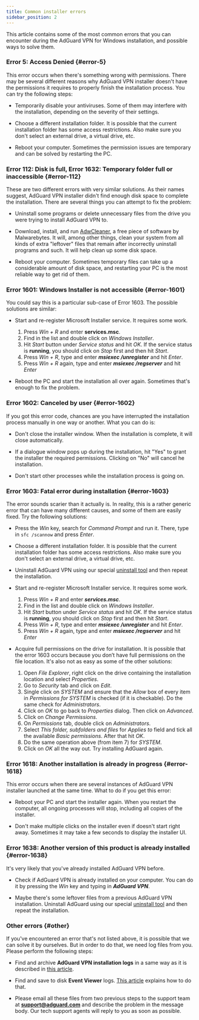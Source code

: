 ```yaml
---
title: Common installer errors
sidebar_position: 2
---
```


This article contains some of the most common errors that you can encounter during the AdGuard VPN for Windows installation, and possible ways to solve them.

### Error 5: Access Denied {#error-5}

This error occurs when there's something wrong with permissions. There may be several different reasons why AdGuard VPN installer doesn't have the permissions it requires to properly finish the installation process. You can try the following steps:

- Temporarily disable your antiviruses. Some of them may interfere with the installation, depending on the severity of their settings.

- Choose a different installation folder. It is possible that the current installation folder has some access restrictions. Also make sure you don't select an external drive, a virtual drive, etc.

- Reboot your computer. Sometimes the permission issues are temporary and can be solved by restarting the PC.

### Error 112: Disk is full, Error 1632: Temporary folder full or inaccessible {#error-112}


These are two different errors with very similar solutions. As their names suggest, AdGuard VPN installer didn't find enough disk space to complete the installation. There are several things you can attempt to fix the problem:

- Uninstall some programs or delete unnecessary files from the drive you were trying to install AdGuard VPN to.

- Download, install, and run [AdwCleaner](http://www.bleepingcomputer.com/download/adwcleaner/), a free piece of software by Malwarebytes. It will, among other things, clean your system from all kinds of extra "leftover" files that remain after incorrectly uninstall programs and such. It will help clean up some disk space.

- Reboot your computer. Sometimes temporary files can take up a considerable amount of disk space, and restarting your PC is the most reliable way to get rid of them.

### Error 1601: Windows Installer is not accessible {#error-1601}

You could say this is a particular sub-case of Error 1603. The possible solutions are similar:

- Start and re-register Microsoft Installer service. It requires some work.

    1) Press *Win + R* and enter **services.msc**.
    2) Find in the list and double click on *Windows Installer*.
    3) Hit *Start* button under *Service status* and hit *OK*. If the service status is **running**, you should click on *Stop* first and then hit *Start*. 
    4) Press *Win + R*, type and enter ***msiexec /unregister*** and hit *Enter*.
    5) Press *Win + R* again, type and enter ***msiexec /regserver*** and hit *Enter*

- Reboot the PC and start the installation all over again. Sometimes that's enough to fix the problem.

### Error 1602: Canceled by user {#error-1602}

If you got this error code, chances are you have interrupted the installation process manually in one way or another. What you can do is:

- Don't close the installer window. When the installation is complete, it will close automatically.

- If a dialogue window pops up during the installation, hit "Yes" to grant the installer the required permissions. Clicking on "No" will cancel he installation.

- Don't start other processes while the installation process is going on.

### Error 1603: Fatal error during installation {#error-1603}

The error sounds scarier than it actually is. In reality, this is a rather generic error that can have many different causes, and some of them are easily fixed. Try the following solutions:

- Press the *Win* key, search for *Command Prompt* and run it. There, type in `sfc /scannow` and press *Enter*.

- Choose a different installation folder. It is possible that the current installation folder has some access restrictions. Also make sure you don't select an external drive, a virtual drive, etc.

- Uninstall AdGuard VPN using our special [uninstall tool](../../installation#advanced) and then repeat the installation.

- Start and re-register Microsoft Installer service. It requires some work.

    1) Press *Win + R* and enter ***services.msc***.
    2) Find in the list and double click on *Windows Installer*.
    3) Hit *Start* button under *Service status* and hit *OK*. If the service status is **running**, you should click on *Stop* first and then hit *Start*. 
    4) Press *Win + R*, type and enter ***msiexec /unregister*** and hit *Enter*.
    5) Press *Win + R* again, type and enter ***msiexec /regserver*** and hit *Enter*

- Acquire full permissions on the drive for installation. It is possible that the error 1603 occurs because you don’t have full permissions on the file location. It's also not as easy as some of the other solutions:

    1) Open *File Explorer*, right click on the drive containing the installation location and select *Properties*.
    2) Go to *Security* tab and click on *Edit*.
    3) Single click on *SYSTEM* and ensure that the *Allow* box of every item in *Permissions for SYSTEM* is checked (if it is checkable). Do the same check for *Administrators*.
    4) Click on *OK* to go back to *Properties* dialog. Then click on *Advanced*.
    5) Click on *Change Permissions*.
    6) On *Permissions* tab, double click on *Administrators*.
    7) Select *This folder, subfolders and files* for *Applies to* field and tick all the available *Basic permissions*. After that hit *OK*.
    8) Do the same operation above (from item 7) for *SYSTEM*.
    9) Click on *OK* all the way out. Try installing AdGuard again.

### Error 1618: Another installation is already in progress {#error-1618}

This error occurs when there are several instances of AdGuard VPN installer launched at the same time. What to do if you get this error:

- Reboot your PC and start the installer again. When you restart the computer, all ongoing processes will stop, including all copies of the installer.

- Don't make multiple clicks on the installer even if doesn't start right away. Sometimes it may take a few seconds to display the installer UI.

### Error 1638: Another version of this product is already installed {#error-1638}

It's very likely that you've already installed AdGuard VPN before.

- Check if AdGuard VPN is already installed on your computer. You can do it by pressing the *Win* key and typing in ***AdGuard VPN***.

- Maybe there's some leftover files from a previous AdGuard VPN installation. Uninstall AdGuard using our special [uninstall tool](../../installation#advanced) and then repeat the installation.

### Other errors {#other}

If you've encountered an error that's not listed above, it is possible that we can solve it by ourselves. But in order to do that, we need log files from you. Please perform the following steps:

- Find and archive **AdGuard VPN installation logs** in a same way as it is described in [this article](https://adguard.com/kb/adguard-for-windows/solving-problems/installation-logs/).

- Find and save to disk **Event Viewer** logs. [This article](https://adguard.com/kb/adguard-for-windows/solving-problems/system-logs/) explains how to do that.

- Please email all these files from two previous steps to the support team at **support@adguard.com** and describe the problem in the message body. Our tech support agents will reply to you as soon as possible.
